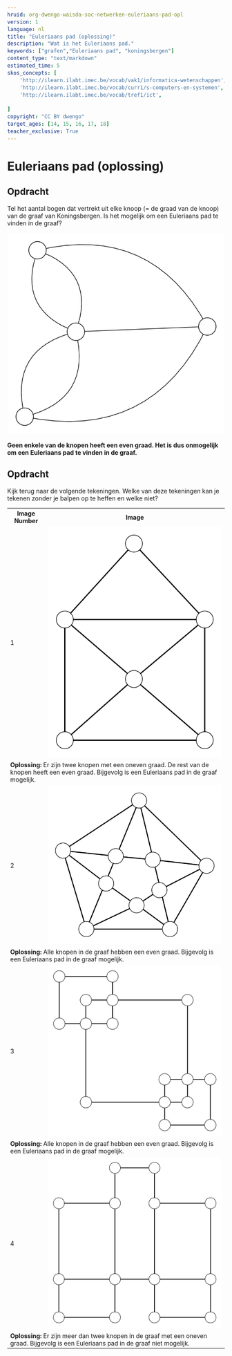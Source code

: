 ```yaml
---
hruid: org-dwengo-waisda-soc-netwerken-euleriaans-pad-opl
version: 1
language: nl
title: "Euleriaans pad (oplossing)"
description: "Wat is het Euleriaans pad."
keywords: ["grafen","Euleriaans pad", "koningsbergen"]
content_type: "text/markdown"
estimated_time: 5
skos_concepts: [
    'http://ilearn.ilabt.imec.be/vocab/vak1/informatica-wetenschappen', 
    'http://ilearn.ilabt.imec.be/vocab/curr1/s-computers-en-systemen',
    'http://ilearn.ilabt.imec.be/vocab/tref1/ict',

]
copyright: "CC BY dwengo"
target_ages: [14, 15, 16, 17, 18]
teacher_exclusive: True
---
```


# Euleriaans pad (oplossing)


<div class="dwengo-content assignment">
<h2 class="title">Opdracht</h2>
<div class="content">
Tel het aantal bogen dat vertrekt uit elke knoop (= de graad van de knoop) van de graaf van Koningsbergen. Is het mogelijk om een Euleriaans pad te vinden in de graaf?

<img src="images/koningsbergen_graph.svg"></img>

<strong>Geen enkele van de knopen heeft een even graad. Het is dus onmogelijk om een Euleriaans pad te vinden in de graaf.</strong>
</div>
</div>



<div class="dwengo-content assignment">
<h2 class="title">Opdracht</h2>
<div class="content">
Kijk terug naar de volgende tekeningen. Welke van deze tekeningen kan je tekenen zonder je balpen op te heffen en welke niet?

<table>
  <tr>
    <th>Image Number</th>
    <th>Image</th>
  </tr>
  <tr>
    <td>1</td>
    <td><img src="images/euler1_graph.svg" alt="Euler Graph 1"></td>
  </tr>
  <tr>
    <td colspan=2><strong>Oplossing: </strong>Er zijn twee knopen met een oneven graad. De rest van de knopen heeft een even graad. Bijgevolg is een Euleriaans pad in de graaf mogelijk.</td>
  </tr>
  <tr>
    <td>2</td>
    <td><img src="images/euler2_graph.svg" alt="Euler Graph 2"></td>
  </tr>
  <tr>
    <td colspan=2><strong>Oplossing: </strong>Alle knopen in de graaf hebben een even graad. Bijgevolg is een Euleriaans pad in de graaf mogelijk.</td>
  </tr>
  <tr>
    <td>3</td>
    <td><img src="images/euler3_graph.svg" alt="Euler Graph 3"></td>
  </tr>
  <tr>
    <td colspan=2><strong>Oplossing: </strong>Alle knopen in de graaf hebben een even graad. Bijgevolg is een Euleriaans pad in de graaf mogelijk.</td>
  </tr>
  <tr>
    <td>4</td>
    <td><img src="images/euler4_graph.svg" alt="Euler Graph 4"></td>
  </tr>
  <tr>
    <td colspan=2><strong>Oplossing: </strong>Er zijn meer dan twee knopen in de graaf met een oneven graad. Bijgevolg is een Euleriaans pad in de graaf niet mogelijk.</td>
  </tr>
</table>
</div>
</div>